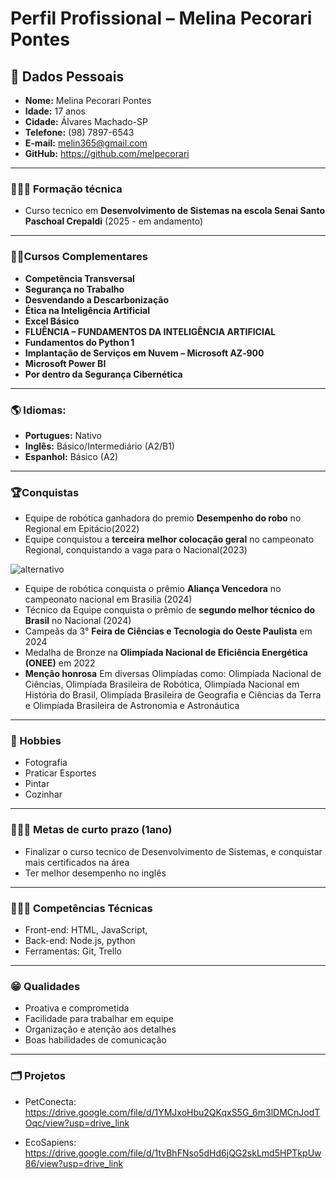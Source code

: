  # Perfil Profissional – Melina Pecorari Pontes
## 👤 Dados Pessoais
- **Nome:** Melina Pecorari Pontes
-  **Idade:** 17 anos
-  **Cidade:** Álvares Machado-SP
-  **Telefone:** (98) 7897-6543
-  **E-mail:** melin365@gmail.com
-  **GitHub:** https://github.com/melpecorari
---
### 👩🏻‍🎓 Formação técnica
- Curso tecnico em **Desenvolvimento de Sistemas na escola Senai Santo Paschoal Crepaldi** (2025 - em andamento)
---
### ✍🏻Cursos Complementares
- **Competência Transversal**
- **Segurança no Trabalho**
- **Desvendando a Descarbonização**
- **Ética na Inteligência Artificial**
- **Excel Básico**
- **FLUÊNCIA – FUNDAMENTOS DA INTELIGÊNCIA ARTIFICIAL**
- **Fundamentos do Python 1**
- **Implantação de Serviços em Nuvem – Microsoft AZ‑900**
- **Microsoft Power BI**
- **Por dentro da Segurança Cibernética**
---
### 🌎 Idiomas:
- **Portugues:** Nativo
- **Inglês:** Básico/Intermediário (A2/B1)
- **Espanhol:** Básico (A2)
---
### 🏆Conquistas
- Equipe de robótica ganhadora do premio **Desempenho do robo** no Regional em Epitácio(2022)
- Equipe conquistou a **terceira melhor colocação geral** no campeonato Regional, conquistando a vaga para o Nacional(2023)
  
![alternativo](https://www.prudentenews.com.br/img/noticias/6656.jpg)

- Equipe de robótica conquista o prêmio **Aliança Vencedora** no campeonato nacional em Brasilia (2024)
- Técnico da Equipe conquista o prêmio de **segundo melhor técnico do Brasil** no Nacional (2024)
- Campeãs da 3° **Feira de Ciências e Tecnologia do Oeste Paulista** em 2024
- Medalha de Bronze na **Olimpíada Nacional de Eficiência Energética (ONEE)** em 2022
- **Menção honrosa** Em diversas Olimpíadas como: Olimpíada Nacional de Ciências, Olimpíada Brasileira de Robótica, Olimpíada Nacional em História do Brasil, Olimpíada Brasileira de Geografia e Ciências da Terra e Olimpíada Brasileira de Astronomia e Astronáutica
---

### 🎨 Hobbies  
- Fotografia 
- Praticar Esportes 
- Pintar
- Cozinhar
---
### 🙋🏽‍♀️ Metas de curto prazo (1ano)
- Finalizar o curso tecnico de Desenvolvimento de Sistemas, e conquistar mais certificados na área
- Ter melhor desempenho no inglês
---
### 👩🏻‍💻 Competências Técnicas
- Front-end: HTML, JavaScript, 
- Back-end: Node.js, python
- Ferramentas: Git, Trello
---
### 😁 Qualidades
- Proativa e comprometida
- Facilidade para trabalhar em equipe
- Organização e atenção aos detalhes
- Boas habilidades de comunicação
---
### 🗂 Projetos 
- PetConecta: https://drive.google.com/file/d/1YMJxoHbu2QKqxS5G_6m3lDMCnJodTOqc/view?usp=drive_link
  
- EcoSapiens: https://drive.google.com/file/d/1tvBhFNso5dHd6jQG2skLmd5HPTkpUw86/view?usp=drive_link




